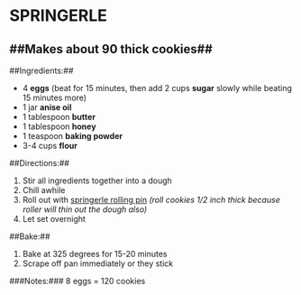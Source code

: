 SPRINGERLE
==========

##Makes about 90 thick cookies##
--------------------------------

##Ingredients:##

* 4 **eggs** (beat for 15 minutes, then add 2 cups **sugar** slowly while beating 15 minutes more)
* 1 jar **anise oil**
* 1 tablespoon **butter**
* 1 tablespoon **honey**
* 1 teaspoon **baking powder**
* 3-4 cups **flour**

##Directions:##
1. Stir all ingredients together into a dough
2. Chill awhile
3. Roll out with [springerle rolling pin](www.amazon.com/Norpro-3083-Springerle-Rolling-Pin/dp/B0000VLY7W/) *(roll cookies 1/2 inch thick because roller will thin out the dough also)*
4. Let set overnight

##Bake:##
1. Bake at 325 degrees for 15-20 minutes
2. Scrape off pan immediately or they stick

###Notes:###
8 eggs = 120 cookies
